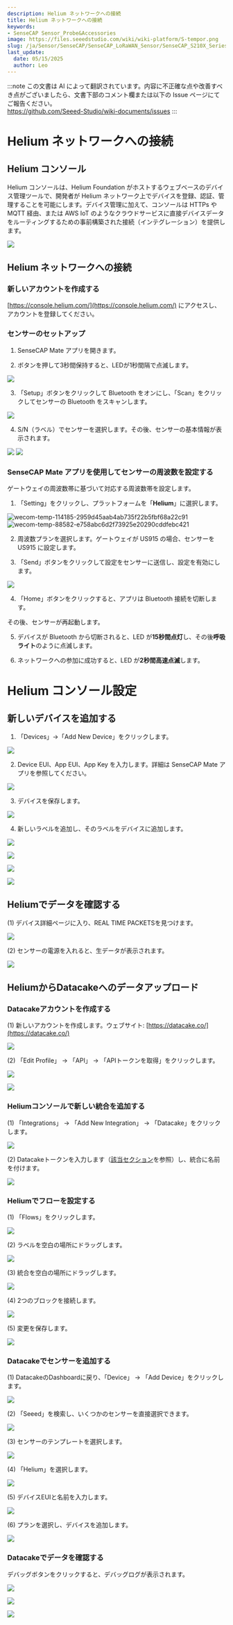 ```yaml
---
description: Helium ネットワークへの接続
title: Helium ネットワークへの接続
keywords:
- SenseCAP Sensor_Probe&Accessories
image: https://files.seeedstudio.com/wiki/wiki-platform/S-tempor.png
slug: /ja/Sensor/SenseCAP/SenseCAP_LoRaWAN_Sensor/SenseCAP_S210X_Series/tutorial/How-to-Connect-SenseCAP-S210X-to-Helium-Network
last_update:
  date: 05/15/2025
  author: Leo
---
```

:::note
この文書は AI によって翻訳されています。内容に不正確な点や改善すべき点がございましたら、文書下部のコメント欄または以下の Issue ページにてご報告ください。  
https://github.com/Seeed-Studio/wiki-documents/issues
:::

# Helium ネットワークへの接続

## Helium コンソール

Helium コンソールは、Helium Foundation がホストするウェブベースのデバイス管理ツールで、開発者が Helium ネットワーク上でデバイスを登録、認証、管理することを可能にします。デバイス管理に加えて、コンソールは HTTPs や MQTT 経由、または AWS IoT のようなクラウドサービスに直接デバイスデータをルーティングするための事前構築された接続（インテグレーション）を提供します。

![](https://files.seeedstudio.com/wiki/SenseCAPS210X/Helium_Network/003.png)

## Helium ネットワークへの接続
### 新しいアカウントを作成する
[https://console.helium.com/](https://console.helium.com/) にアクセスし、アカウントを登録してください。

### センサーのセットアップ
1. SenseCAP Mate アプリを開きます。

2. ボタンを押して3秒間保持すると、LEDが1秒間隔で点滅します。

![](https://files.seeedstudio.com/wiki/SenseCAPS210X/Helium_Network/004.png)

3. 「Setup」ボタンをクリックして Bluetooth をオンにし、「Scan」をクリックしてセンサーの Bluetooth をスキャンします。

![](https://files.seeedstudio.com/wiki/SenseCAPS210X/Helium_Network/005.png)

4. S/N（ラベル）でセンサーを選択します。その後、センサーの基本情報が表示されます。

![](https://files.seeedstudio.com/wiki/SenseCAPS210X/Helium_Network/006.png)       ![](https://files.seeedstudio.com/wiki/SenseCAPS210X/Helium_Network/007.png)

### SenseCAP Mate アプリを使用してセンサーの周波数を設定する
ゲートウェイの周波数帯に基づいて対応する周波数帯を設定します。

1. 「Setting」をクリックし、プラットフォームを「**Helium**」に選択します。

![wecom-temp-114185-2959d45aab4ab735f22b5fbf68a22c91](https://files.seeedstudio.com/wiki/SenseCAPS210X/Helium_Network/008.png)     ![wecom-temp-88582-e758abc6d2f73925e20290cddfebc421](https://files.seeedstudio.com/wiki/SenseCAPS210X/Helium_Network/009.png)

2. 周波数プランを選択します。ゲートウェイが US915 の場合、センサーを US915 に設定します。

3. 「Send」ボタンをクリックして設定をセンサーに送信し、設定を有効にします。

![](https://files.seeedstudio.com/wiki/SenseCAPS210X/Helium_Network/0010.png)

4. 「Home」ボタンをクリックすると、アプリは Bluetooth 接続を切断します。

その後、センサーが再起動します。

5. デバイスが Bluetooth から切断されると、LED が**15秒間点灯**し、その後**呼吸ライト**のように点滅します。

6. ネットワークへの参加に成功すると、LED が**2秒間高速点滅**します。

# Helium コンソール設定
## 新しいデバイスを追加する
1. 「Devices」→「Add New Device」をクリックします。

![](https://files.seeedstudio.com/wiki/SenseCAPS210X/Helium_Network/0011.png)

2. Device EUI、App EUI、App Key を入力します。詳細は SenseCAP Mate アプリを参照してください。

![](https://files.seeedstudio.com/wiki/SenseCAPS210X/Helium_Network/0012.png)

3. デバイスを保存します。

![](https://files.seeedstudio.com/wiki/SenseCAPS210X/Helium_Network/0013.png)

4. 新しいラベルを追加し、そのラベルをデバイスに追加します。

![](https://files.seeedstudio.com/wiki/SenseCAPS210X/Helium_Network/0014.png)

![](https://files.seeedstudio.com/wiki/SenseCAPS210X/Helium_Network/0015.png)

![](https://files.seeedstudio.com/wiki/SenseCAPS210X/Helium_Network/0016.png)

![](https://files.seeedstudio.com/wiki/SenseCAPS210X/Helium_Network/0017.png)

## Heliumでデータを確認する
(1) デバイス詳細ページに入り、REAL TIME PACKETSを見つけます。

![](https://files.seeedstudio.com/wiki/SenseCAPS210X/Helium_Network/0018.png)

(2) センサーの電源を入れると、生データが表示されます。

![](https://files.seeedstudio.com/wiki/SenseCAPS210X/Helium_Network/0019.png)

## HeliumからDatacakeへのデータアップロード
### Datacakeアカウントを作成する
(1) 新しいアカウントを作成します。ウェブサイト: [https://datacake.co/](https://datacake.co/)

![](https://files.seeedstudio.com/wiki/SenseCAPS210X/Helium_Network/0020.png)

(2) 「Edit Profile」 -> 「API」 -> 「APIトークンを取得」をクリックします。

![](https://files.seeedstudio.com/wiki/SenseCAPS210X/Helium_Network/0021.png)

![](https://files.seeedstudio.com/wiki/SenseCAPS210X/Helium_Network/0022.png)

### Heliumコンソールで新しい統合を追加する
(1) 「Integrations」 -> 「Add New Integration」 -> 「Datacake」をクリックします。

![](https://files.seeedstudio.com/wiki/SenseCAPS210X/Helium_Network/0023.png)

(2) Datacakeトークンを入力します（[該当セクション](https://files.seeedstudio.com/wiki/SenseCAPS210X/Helium_Network/#_Create_a_Datacake)を参照）し、統合に名前を付けます。

![](https://files.seeedstudio.com/wiki/SenseCAPS210X/Helium_Network/0024.png)

### Heliumでフローを設定する
(1) 「Flows」をクリックします。

![](https://files.seeedstudio.com/wiki/SenseCAPS210X/Helium_Network/0025.png)

(2) ラベルを空白の場所にドラッグします。

![](https://files.seeedstudio.com/wiki/SenseCAPS210X/Helium_Network/0026.png)

(3) 統合を空白の場所にドラッグします。

![](https://files.seeedstudio.com/wiki/SenseCAPS210X/Helium_Network/0027.png)

(4) 2つのブロックを接続します。

![](https://files.seeedstudio.com/wiki/SenseCAPS210X/Helium_Network/0028.png)

(5) 変更を保存します。

![](https://files.seeedstudio.com/wiki/SenseCAPS210X/Helium_Network/0029.png)

### Datacakeでセンサーを追加する
(1) DatacakeのDashboardに戻り、「Device」 -> 「Add Device」をクリックします。

![](https://files.seeedstudio.com/wiki/SenseCAPS210X/Helium_Network/0030.png)

(2) 「Seeed」を検索し、いくつかのセンサーを直接選択できます。

![](https://files.seeedstudio.com/wiki/SenseCAPS210X/Helium_Network/0031.png)

(3) センサーのテンプレートを選択します。

![](https://files.seeedstudio.com/wiki/SenseCAPS210X/Helium_Network/0032.png)

(4) 「Helium」を選択します。

![](https://files.seeedstudio.com/wiki/SenseCAPS210X/Helium_Network/0033.png)

(5) デバイスEUIと名前を入力します。

![](https://files.seeedstudio.com/wiki/SenseCAPS210X/Helium_Network/0034.png)

(6) プランを選択し、デバイスを追加します。

![](https://files.seeedstudio.com/wiki/SenseCAPS210X/Helium_Network/0035.png)

### Datacakeでデータを確認する
デバッグボタンをクリックすると、デバッグログが表示されます。

![](https://files.seeedstudio.com/wiki/SenseCAPS210X/Helium_Network/0036.png)

![](https://files.seeedstudio.com/wiki/SenseCAPS210X/Helium_Network/0037.png)

![](https://files.seeedstudio.com/wiki/SenseCAPS210X/Helium_Network/0038.png)